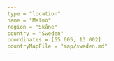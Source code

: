 ```yaml
---
type = "location"
name = "Malmö"
region = "Skåne"
country = "Sweden"
coordinates = [55.605, 13.002]
countryMapFile = "map/sweden.md"
---
```

